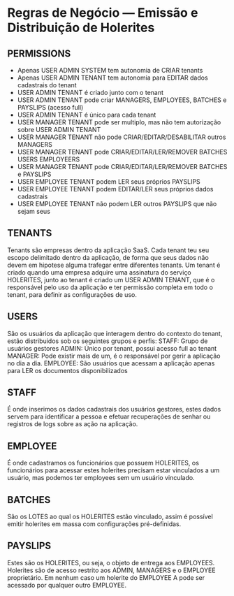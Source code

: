 # Regras de Negócio — Emissão e Distribuição de Holerites

## PERMISSIONS

- Apenas USER ADMIN SYSTEM tem autonomia de CRIAR tenants
- Apenas USER ADMIN TENANT tem autonomia para EDITAR dados cadastrais do tenant
- USER ADMIN TENANT é criado junto com o tenant
- USER ADMIN TENANT pode criar MANAGERS, EMPLOYEES, BATCHES e PAYSLIPS (acesso full)
- USER ADMIN TENANT é único para cada tenant
- USER MANAGER TENANT pode ser multiplo, mas não tem autorização sobre USER ADMIN TENANT
- USER MANAGER TENANT não pode CRIAR/EDITAR/DESABILITAR outros MANAGERS
- USER MANAGER TENANT pode CRIAR/EDITAR/LER/REMOVER BATCHES USERS EMPLOYEERS
- USER MANAGER TENANT pode CRIAR/EDITAR/LER/REMOVER BATCHES e PAYSLIPS
- USER EMPLOYEE TENANT podem LER seus próprios PAYSLIPS
- USER EMPLOYEE TENANT podem EDITAR/LER seus próprios dados cadastrais
- USER EMPLOYEE TENANT não podem LER outros PAYSLIPS que não sejam seus

## TENANTS

Tenants são empresas dentro da aplicação SaaS. Cada tenant teu seu escopo delimitado dentro da aplicação, de forma que seus dados não devem em hipotese alguma trafegar entre diferentes tenants.
Um tenant é criado quando uma empresa adquire uma assinatura do serviço HOLERITES, junto ao tenant é criado um USER ADMIN TENANT, que é o responsável pelo uso da aplicação e ter permissão completa em todo o tenant, para definir as configurações de uso.

## USERS

São os usuários da aplicação que interagem dentro do contexto do tenant, estão distribuidos sob os seguintes grupos e perfis:
STAFF: Grupo de usuários gestores
ADMIN: Único por tenant, possui acesso full ao tenant
MANAGER: Pode existir mais de um, é o responsável por gerir a aplicação no dia a dia.
EMPLOYEE: São usuários que acessam a aplicação apenas para LER os documentos disponibilizados

## STAFF

É onde inserimos os dados cadastrais dos usuários gestores, estes dados servem para identificar a pessoa e efetuar recuperações de senhar ou registros de logs sobre as ação na aplicação.

## EMPLOYEE

É onde cadastramos os funcionários que possuem HOLERITES, os funcionários para acessar estes holerites precisam estar vinculados a um usuário, mas podemos ter employees sem um usuário vinculado.

## BATCHES

São os LOTES ao qual os HOLERITES estão vinculado, assim é possível emitir holerites em massa com configurações pré-definidas.

## PAYSLIPS

Estes são os HOLERITES, ou seja, o objeto de entrega aos EMPLOYEES. Holerites são de acesso restrito aos ADMIN, MANAGERS e o EMPLOYEE proprietário. Em nenhum caso um holerite do EMPLOYEE A pode ser acessado por qualquer outro EMPLOYEE.
